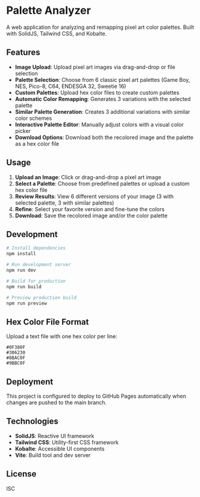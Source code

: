 # Palette Analyzer

A web application for analyzing and remapping pixel art color palettes. Built with SolidJS, Tailwind CSS, and Kobalte.

## Features

- **Image Upload**: Upload pixel art images via drag-and-drop or file selection
- **Palette Selection**: Choose from 6 classic pixel art palettes (Game Boy, NES, Pico-8, C64, ENDESGA 32, Sweetie 16)
- **Custom Palettes**: Upload hex color files to create custom palettes
- **Automatic Color Remapping**: Generates 3 variations with the selected palette
- **Similar Palette Generation**: Creates 3 additional variations with similar color schemes
- **Interactive Palette Editor**: Manually adjust colors with a visual color picker
- **Download Options**: Download both the recolored image and the palette as a hex color file

## Usage

1. **Upload an Image**: Click or drag-and-drop a pixel art image
2. **Select a Palette**: Choose from predefined palettes or upload a custom hex color file
3. **Review Results**: View 6 different versions of your image (3 with selected palette, 3 with similar palettes)
4. **Refine**: Select your favorite version and fine-tune the colors
5. **Download**: Save the recolored image and/or the color palette

## Development

```bash
# Install dependencies
npm install

# Run development server
npm run dev

# Build for production
npm run build

# Preview production build
npm run preview
```

## Hex Color File Format

Upload a text file with one hex color per line:

```
#0F380F
#306230
#8BAC0F
#9BBC0F
```

## Deployment

This project is configured to deploy to GitHub Pages automatically when changes are pushed to the main branch.

## Technologies

- **SolidJS**: Reactive UI framework
- **Tailwind CSS**: Utility-first CSS framework
- **Kobalte**: Accessible UI components
- **Vite**: Build tool and dev server

## License

ISC
